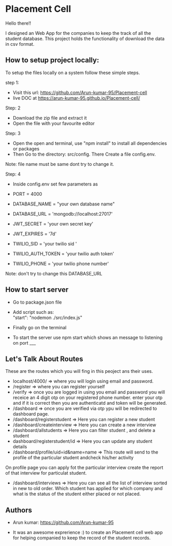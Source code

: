 
# Placement Cell

Hello there!! 
 
I designed an Web App for the companies to keep the track of all the student database. This project holds the functionality of download the data in csv format.

 


## How to setup project locally:

To setup the files locally on a system follow these simple steps.

step 1: 

- Visit this url: https://github.com/Arun-kumar-95/Placement-cell
- live DOC at https://arun-kumar-95.github.io/Placement-cell/

Step: 2

- Download the zip file and extract it 
- Open the file with your favourite editor

Step: 3

- Open the open and terminal, use "npm install" to install all dependencies or packages
- Then Go to the directory: src/config. There Create a file config.env. 


Note: file name must be same dont try to change it.


Step: 4

- Inside config.env set few parameters as
- PORT = 4000
- DATABASE_NAME = "your own database name"
- DATABASE_URL = 'mongodb://localhost:27017'
- JWT_SECRET = 'your own secret key'
- JWT_EXPIRES = '7d'


- TWILIO_SID = 'your twilio sid '
- TWILIO_AUTH_TOKEN = 'your twilio auth token'
- TWILIO_PHONE = 'your twilio phone number'

Note: don't try to change this  DATABASE_URL





## How to start server

- Go to package.json file
- Add script such as:  
"start": "nodemon ./src/index.js"

- Finally go on the terminal 
- To start the server use npm start which shows an message to listening on port ___
## Let's Talk About Routes

These are the routes which you will fing in this peoject ans their uses.

- localhost/4000/ => where you will login using email and password.
- /register => where you can register yourself
- /verify => once you are logged in using you email and password you will receice an 4 digit otp on your registered phone number.
enter your otp and if it is correct then you are authenticatd and token will be generated.
- /dashboard => once you are verified via otp ypu will be redirected to dashboard page.
- /dashboard/registerstudent => Here you can register a new student
- /dashboard/createinterview => Here you can create a new interview
- /dashboard/allstudents => Here you can filter student , and delete a student
- dashboard/registerstudent/id => Here you can update any student details
- /dashboard/profile/uid=id&name=name  =>  This route will send to the profile of the particular student andcheck his/her activity

On profile page you can apply fot the particular interview create the report of that interview for particulat student.

- /dashboard/interviews => Here you can see all the list of interview sorted in new to old order. Which student has applied for which company and what is the status of the student either placed or not placed.


## Authors

- Arun kumar: https://github.com/Arun-kumar-95

- It was an awesome exprerience :) to create an Placement cell web app for helping companied to keep the record of the student records.


